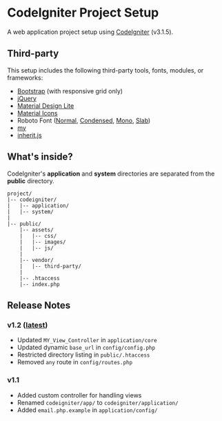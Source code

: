 # CodeIgniter Project Setup
A web application project setup using [CodeIgniter](https://codeigniter.com/) (v3.1.5).

## Third-party
This setup includes the following third-party tools, fonts, modules, or frameworks:
- [Bootstrap](https://getbootstrap.com/docs/3.3/) (with responsive grid only)
- [jQuery](https://jquery.com/)
- [Material Design Lite](https://getmdl.io/)
- [Material Icons](https://material.io/icons/)
- Roboto Font ([Normal](https://fonts.google.com/specimen/Roboto), [Condensed](https://fonts.google.com/specimen/Roboto+Condensed), [Mono](https://fonts.google.com/specimen/Roboto+Mono), [Slab](https://fonts.google.com/specimen/Roboto+Slab))
- [my](https://github.com/Arnesfield/project-my)
- [inherit.js](https://github.com/Arnesfield/inherit.js)

## What's inside?
CodeIgniter's **application** and **system** directories are separated from the **public** directory.

```
project/
|-- codeigniter/
|   |-- application/
|   |-- system/
|
|-- public/
    |-- assets/
    |   |-- css/
    |   |-- images/
    |   |-- js/
    |
    |-- vendor/
    |   |-- third-party/
    |
    |-- .htaccess
    |-- index.php
```

## Release Notes
### v1.2 ([latest](https://github.com/Arnesfield/ci-setup/releases/latest))
- Updated `MY_View_Controller` in `application/core`
- Updated dynamic `base_url` in `config/config.php`
- Restricted directory listing in `public/.htaccess`
- Removed `any` route in `config/routes.php`

### v1.1
- Added custom controller for handling views
- Renamed `codeigniter/app/` to `codeigniter/application/`
- Added `email.php.example` in `application/config/`
